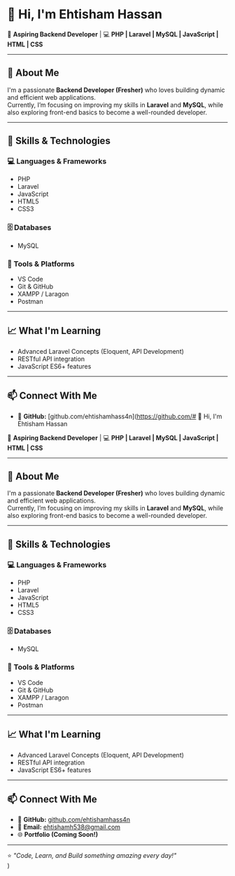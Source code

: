 # 👋 Hi, I'm Ehtisham Hassan

🎯 **Aspiring Backend Developer** | 💻 **PHP | Laravel | MySQL | JavaScript | HTML | CSS**

---

## 🚀 About Me

I'm a passionate **Backend Developer (Fresher)** who loves building dynamic and efficient web applications.  
Currently, I’m focusing on improving my skills in **Laravel** and **MySQL**, while also exploring front-end basics to become a well-rounded developer.

---

## 🧠 Skills & Technologies

### 💻 Languages & Frameworks
- PHP  
- Laravel  
- JavaScript  
- HTML5  
- CSS3  

### 🗄️ Databases
- MySQL  

### 🧰 Tools & Platforms
- VS Code  
- Git & GitHub  
- XAMPP / Laragon  
- Postman  

---

## 📈 What I'm Learning
- Advanced Laravel Concepts (Eloquent, API Development)
- RESTful API integration
- JavaScript ES6+ features

---

## 📫 Connect With Me

- 💼 **GitHub:** [github.com/ehtishamhass4n](https://github.com/# 👋 Hi, I'm Ehtisham Hassan

🎯 **Aspiring Backend Developer** | 💻 **PHP | Laravel | MySQL | JavaScript | HTML | CSS**

---

## 🚀 About Me

I'm a passionate **Backend Developer (Fresher)** who loves building dynamic and efficient web applications.  
Currently, I’m focusing on improving my skills in **Laravel** and **MySQL**, while also exploring front-end basics to become a well-rounded developer.

---

## 🧠 Skills & Technologies

### 💻 Languages & Frameworks
- PHP  
- Laravel  
- JavaScript  
- HTML5  
- CSS3  

### 🗄️ Databases
- MySQL  

### 🧰 Tools & Platforms
- VS Code  
- Git & GitHub  
- XAMPP / Laragon  
- Postman  

---

## 📈 What I'm Learning
- Advanced Laravel Concepts (Eloquent, API Development)
- RESTful API integration
- JavaScript ES6+ features

---

## 📫 Connect With Me

- 💼 **GitHub:** [github.com/ehtishamhass4n](https://github.com/ehtishamhass4n)  
- 📧 **Email:** ehtishamh538@gmail.com 
- 🌐 **Portfolio (Coming Soon!)**

---

⭐ *"Code, Learn, and Build something amazing every day!"*  
)  
